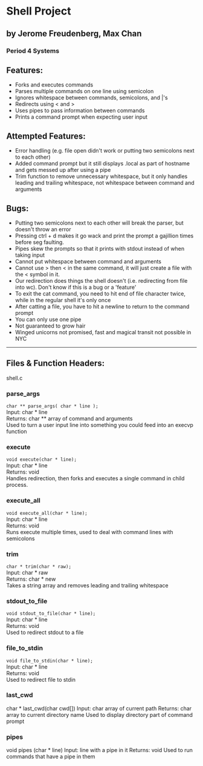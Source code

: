 # Shell Project
## by Jerome Freudenberg, Max Chan
### Period 4 Systems

## Features:

* Forks and executes commands
* Parses multiple commands on one line using semicolon
* Ignores whitespace between commands, semicolons, and |'s
* Redirects using < and >
* Uses pipes to pass information between commands
* Prints a command prompt when expecting user input

## Attempted Features:

* Error handling (e.g. file open didn't work or putting two semicolons next to each other)
* Added command prompt but it still displays .local as part of hostname and gets messed up after using a pipe
* Trim function to remove unnecessary whitespace, but it only handles leading and trailing whitespace, not whitespace between command and arguments


## Bugs:

* Putting two semicolons next to each other will break the parser, but doesn't throw an error
* Pressing ctrl + d makes it go wack and print the prompt a gajillion times before seg faulting.
* Pipes skew the prompts so that it prints with stdout instead of when taking input
* Cannot put whitespace between command and arguments
* Cannot use > then < in the same command, it will just create a file with the < symbol in it.
* Our redirection does things the shell doesn't (i.e. redirecting from file into wc).  Don't know if this is a bug or a 'feature'
* To exit the cat command, you need to hit end of file character twice, while in the regular shell it's only once
* After catting a file, you have to hit a newline to return to the command prompt
* You can only use one pipe
* Not guaranteed to grow hair
* Winged unicorns not promised, fast and magical transit not possible in NYC

***

## Files & Function Headers:

shell.c

### parse_args  
`char ** parse_args( char * line );`  
Input: char * line  
Returns: char ** array of command and arguments  
Used to turn a user input line into something you could feed into an execvp function  

### execute  
`void execute(char * line);`  
Input: char * line  
Returns: void  
Handles redirection, then forks and executes a single command in child process.

### execute_all  
`void execute_all(char * line);`  
Input: char * line  
Returns: void  
Runs execute multiple times, used to deal with command lines with semicolons  

### trim  
`char * trim(char * raw);`  
Input: char * raw  
Returns: char * new  
Takes a string array and removes leading and trailing whitespace

### stdout_to_file  
`void stdout_to_file(char * line);`  
Input: char * line  
Returns: void  
Used to redirect stdout to a file  

### file_to_stdin  
`void file_to_stdin(char * line);`  
Input: char * line  
Returns: void  
Used to redirect file to stdin  

### last_cwd
char * last_cwd(char cwd[])
Input: char array of current path
Returns: char array to current directory name
Used to display directory part of command prompt

### pipes
void pipes (char * line)
Input: line with a pipe in it
Returns: void
Used to run commands that have a pipe in them
